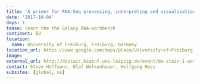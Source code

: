 ```yaml
---
title: 'A primer for RNA-Seq processing, interpreting and visualization'
date: '2017-10-04'
days: 1
tease: learn the the Galaxy RNA-workbench 
continent: EU
location:
  name: University of Freiburg, Freiburg, Germany
location_url: https://www.google.com/maps/place/University+of+Freiburg,+Faculty+of+Biology/@48.0099215,7.8554122,17z/data=!3m1!4b1!4m5!3m4!1s0x47911c876bfa3fef:0x349b8880ff5e7f3b!8m2!3d48.0099215!4d7.8576009?hl=en
image: 
external_url: http://destair.bioinf.uni-leipzig.de/event/de-stair-1-workshop/
contact: Steve Hoffmann, Olaf Wolkenhauer, Wolfgang Hess
subsites: [global, us]
---
```


